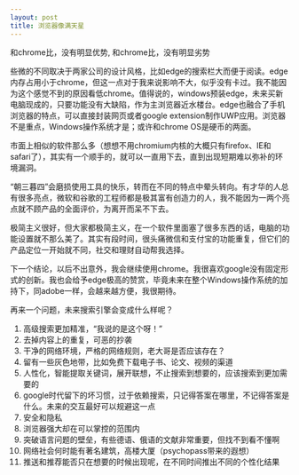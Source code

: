 ```yaml
---
layout: post
title: 浏览器像满天星
---
```

和chrome比，没有明显优势, 和chrome比，没有明显劣势


些微的不同取决于两家公司的设计风格，比如edge的搜索栏大而便于阅读。edge内存占用小于chrome，但这一点对于我来说影响不大，似乎没有卡过。我不能因为这个感觉不到的原因看低chrome。值得说的，windows预装edge，未来买新电脑现成的，只要功能没有大缺陷，作为主浏览器近水楼台。edge也融合了手机浏览器的特点，可以直接封装网页或者google extension制作UWP应用。浏览器不是重点，Windows操作系统才是；或许和chrome OS是硬币的两面。

市面上相似的软件那么多（想想不用chromium内核的大概只有firefox、IE和safari了），其实有一个顺手的，就可以一直用下去，直到出现短期难以弥补的环境漏洞。

“朝三暮四”会磨损使用工具的快乐，转而在不同的特点中晕头转向。有才华的人总有很多亮点，微软和谷歌的工程师都是极其富有创造力的人，我不能因为一两个亮点就不顾产品的全面评价，为离开而呆不下去。

极简主义很好，但大家都极简主义，在一个软件里面塞了很多东西的话，电脑的功能设置就不那么美了。其实有段时间，很头痛微信和支付宝的功能重复，但它们的产品定位一开始就不同，社交和理财自动帮我选择。

下一个结论，以后不出意外，我会继续使用chrome。我很喜欢google没有固定形式的创新。我也会给予edge极高的赞赏，毕竟未来在整个Windows操作系统的加持下，同adobe一样，会越来越方便，我很期待。

再来一个问题，未来搜索引擎会变成什么样呢？
1. 高级搜索更加精准，“我说的是这个呀！”
2. 去掉内容上的重复，可恶的抄袭
3. 干净的网络环境，严格的网络规则，老大哥是否应该存在？
4. 留有一些灰色地带，比如免费下载电子书、论文、视频的渠道
5. 人性化，智能提取关键词，展开联想，不止搜索到想要的，应该搜索到更加需要的
6. google时代留下的坏习惯，过于依赖搜索，只记得答案在哪里，不记得答案是什么。未来的交互最好可以规避这一点
7. 安全和隐私
8. 浏览器强大却在可以掌控的范围内
9. 突破语言问题的壁垒，有些德语、俄语的文献非常重要，但找不到看不懂啊
10. 网络社会何时能有著名建筑，高楼大厦（psychopass带来的遐想）
11. 推送和推荐能否只在想要的时候出现呢，在不同时间推出不同的个性化结果